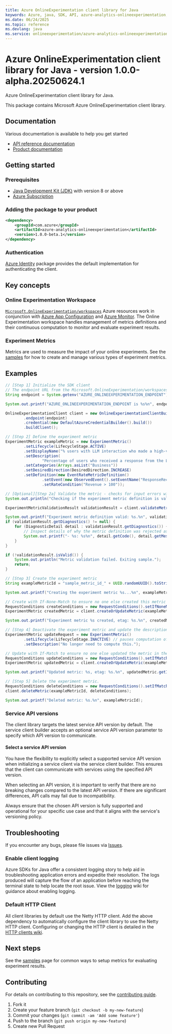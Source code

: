 ```yaml
---
title: Azure OnlineExperimentation client library for Java
keywords: Azure, java, SDK, API, azure-analytics-onlineexperimentation, onlineexperimentation/azure-analytics-onlineexperimentation
ms.date: 06/24/2025
ms.topic: reference
ms.devlang: java
ms.service: onlineexperimentation/azure-analytics-onlineexperimentation
---
```

# Azure OnlineExperimentation client library for Java - version 1.0.0-alpha.20250624.1 


Azure OnlineExperimentation client library for Java.

This package contains Microsoft Azure OnlineExperimentation client library.

## Documentation

Various documentation is available to help you get started

- [API reference documentation][docs]
- [Product documentation][product_documentation]

## Getting started

### Prerequisites

- [Java Development Kit (JDK)][jdk] with version 8 or above
- [Azure Subscription][azure_subscription]

### Adding the package to your product

[//]: # ({x-version-update-start;com.azure:azure-analytics-onlineexperimentation;current})
```xml
<dependency>
    <groupId>com.azure</groupId>
    <artifactId>azure-analytics-onlineexperimentation</artifactId>
    <version>1.0.0-beta.1</version>
</dependency>
```
[//]: # ({x-version-update-end})

### Authentication

[Azure Identity][azure_identity] package provides the default implementation for authenticating the client.

## Key concepts

### Online Experimentation Workspace

[`Microsoft.OnlineExperimentation/workspaces`][az_exp_workspace] Azure resources work in conjunction with [Azure App Configuration][app_config] and [Azure Monitor][azure_monitor]. The Online Experimentation workspace handles management of metrics definitions and their continuous computation to monitor and evaluate experiment results.

### Experiment Metrics

Metrics are used to measure the impact of your online experiments. See the [samples][azure_exp_samples] for how to create and manage various types of experiment metrics.

## Examples

```java com.azure.analytics.onlineexperimentation.readme
// [Step 1] Initialize the SDK client
// The endpoint URL from the Microsoft.OnlineExperimentation/workspaces resource
String endpoint = System.getenv("AZURE_ONLINEEXPERIMENTATION_ENDPOINT");

System.out.printf("AZURE_ONLINEEXPERIMENTATION_ENDPOINT is %s%n", endpoint);

OnlineExperimentationClient client = new OnlineExperimentationClientBuilder()
        .endpoint(endpoint)
        .credential(new DefaultAzureCredentialBuilder().build())
        .buildClient();

// [Step 2] Define the experiment metric
ExperimentMetric exampleMetric = new ExperimentMetric()
        .setLifecycle(LifecycleStage.ACTIVE)
        .setDisplayName("% users with LLM interaction who made a high-value purchase")
        .setDescription(
                "Percentage of users who received a response from the LLM and then made a purchase of $100 or more")
        .setCategories(Arrays.asList("Business"))
        .setDesiredDirection(DesiredDirection.INCREASE)
        .setDefinition(new EventRateMetricDefinition()
                .setEvent(new ObservedEvent().setEventName("ResponseReceived"))
                .setRateCondition("Revenue > 100"));

// [Optional][Step 2a] Validate the metric - checks for input errors without persisting anything.
System.out.println("Checking if the experiment metric definition is valid...");

ExperimentMetricValidationResult validationResult = client.validateMetric(exampleMetric);

System.out.printf("Experiment metric definition valid: %s.%n", validationResult.isValid());
if (validationResult.getDiagnostics() != null) {
    for (DiagnosticDetail detail : validationResult.getDiagnostics()) {
        // Inspect details of why the metric definition was rejected as Invalid.
        System.out.printf("- %s: %s%n", detail.getCode(), detail.getMessage());
    }
}

if (!validationResult.isValid()) {
    System.out.println("Metric validation failed. Exiting sample.");
    return;
}

// [Step 3] Create the experiment metric
String exampleMetricId = "sample_metric_id_" + UUID.randomUUID().toString().replace("-", "");

System.out.printf("Creating the experiment metric %s...%n", exampleMetricId);

// Create with If-None-Match to ensure no one else created this metric in the meantime
RequestConditions createConditions = new RequestConditions().setIfNoneMatch("*");
ExperimentMetric createdMetric = client.createOrUpdateMetric(exampleMetricId, exampleMetric, createConditions);

System.out.printf("Experiment metric %s created, etag: %s.%n", createdMetric.getId(), createdMetric.getETag());

// [Step 4] Deactivate the experiment metric and update the description.
ExperimentMetric updateRequest = new ExperimentMetric()
        .setLifecycle(LifecycleStage.INACTIVE) // pauses computation of this metric
        .setDescription("No longer need to compute this.");

// Update with If-Match to ensure no one else updated the metric in the meantime
RequestConditions updateConditions = new RequestConditions().setIfMatch(createdMetric.getETag());
ExperimentMetric updatedMetric = client.createOrUpdateMetric(exampleMetricId, updateRequest, updateConditions);

System.out.printf("Updated metric: %s, etag: %s.%n", updatedMetric.getId(), updatedMetric.getETag());

// [Step 5] Delete the experiment metric.
RequestConditions deleteConditions = new RequestConditions().setIfMatch(updatedMetric.getETag());
client.deleteMetric(exampleMetricId, deleteConditions);

System.out.printf("Deleted metric: %s.%n", exampleMetricId);
```

### Service API versions

The client library targets the latest service API version by default.
The service client builder accepts an optional service API version parameter to specify which API version to communicate.

#### Select a service API version

You have the flexibility to explicitly select a supported service API version when initializing a service client via the service client builder.
This ensures that the client can communicate with services using the specified API version.

When selecting an API version, it is important to verify that there are no breaking changes compared to the latest API version.
If there are significant differences, API calls may fail due to incompatibility.

Always ensure that the chosen API version is fully supported and operational for your specific use case and that it aligns with the service's versioning policy.

## Troubleshooting

If you encounter any bugs, please file issues via [Issues](https://github.com/Azure/azure-sdk-for-java/issues).

### Enable client logging

Azure SDKs for Java offer a consistent logging story to help aid in troubleshooting application errors and expedite their resolution. The logs produced will capture the flow of an application before reaching the terminal state to help locate the root issue. View the [logging][logging] wiki for guidance about enabling logging.

### Default HTTP Client

All client libraries by default use the Netty HTTP client. Add the above dependency to automatically configure the client library to use the Netty HTTP client. Configuring or changing the HTTP client is detailed in the [HTTP clients wiki][http_clients_wiki].

## Next steps

See the [samples][azure_exp_samples] page for common ways to setup metrics for evaluating experiment results.

## Contributing

For details on contributing to this repository, see the [contributing guide](https://github.com/Azure/azure-sdk-for-java/blob/main/CONTRIBUTING.md).

1. Fork it
1. Create your feature branch (`git checkout -b my-new-feature`)
1. Commit your changes (`git commit -am 'Add some feature'`)
1. Push to the branch (`git push origin my-new-feature`)
1. Create new Pull Request

<!-- LINKS -->
[product_documentation]: https://azure.microsoft.com/services/
[docs]: https://azure.github.io/azure-sdk-for-java/
[jdk]: https://learn.microsoft.com/azure/developer/java/fundamentals/
[azure_subscription]: https://azure.microsoft.com/free/
[azure_identity]: https://github.com/Azure/azure-sdk-for-java/blob/main/sdk/identity/azure-identity
[app_config]: https://learn.microsoft.com/azure/azure-app-configuration/overview
[azure_monitor]: https://learn.microsoft.com/azure/azure-monitor/overview
[azure_exp_samples]: https://github.com/Azure/azure-sdk-for-java/blob/main/sdk/onlineexperimentation/azure-resourcemanager-onlineexperimentation/SAMPLE.md
[az_exp_workspace]: https://learn.microsoft.com/azure/templates/microsoft.onlineexperimentation/workspaces
[http_clients_wiki]: https://learn.microsoft.com/azure/developer/java/sdk/http-client-pipeline#http-clients
[logging]: https://github.com/Azure/azure-sdk-for-java/wiki/Logging-in-Azure-SDK

